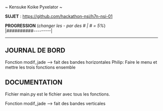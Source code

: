 ~ Kensuke Koike Pyxelator ~

**SUJET** : https://github.com/hackathon-nsi/h7n-nsi-01

**PROGRESSION** (*changer les - par des # | # = 5%*)<br />
|##########---------|

<hr />
<!-- ne pas effacer les lignes ci-dessus et mettre à jour la progression régulièrement -->

## JOURNAL DE BORD
Fonction modif_jade --> fait des bandes horizontales
Philip: Faire le menu et mettre les trois fonctions ensemble

## DOCUMENTATION
Fichier main.py est le fichier avec tous les fonctions.

Fonction modif_jade --> fait des bandes verticales
